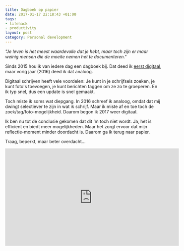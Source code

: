 ```yaml
---
title: Dagboek op papier
date: 2017-01-17 22:18:43 +01:00
tags:
- lifehack
- productivity
layout: post
category: Personal development
---
```


*"Je leven is het meest waardevolle dat je hebt, maar toch zijn er maar weinig mensen die de moeite nemen het te documenteren."*

Sinds 2015 hou ik van iedere dag een dagboek bij. Dat deed ik [eerst digitaal](http://www.rogiervandenberg.nl/wie-schrijft-die-blijft/), maar vorig jaar (2016) deed ik dat analoog.

Digitaal schrijven heeft vele voordelen: Je kunt in je schrijfsels zoeken, je kunt foto's toevoegen, je kunt berichten taggen om ze zo te groeperen. En ik typ snel, dus een update is snel gemaakt.

Toch miste ik soms wat diepgang. In 2016 schreef ik analoog, omdat dat mij dwingt selectiever te zijn in wat ik schrijf. Maar ik miste af en toe toch de zoek/tag/foto-mogelijkheid. Daarom begon ik 2017 weer digitaal.

Ik ben nu tot de conclusie gekomen dat dit 'm toch niet wordt. Ja, het is efficient en biedt meer mogelijkheden. Maar het zorgt ervoor dat mijn reflectie-moment minder doordacht is. Daarom ga ik terug naar papier.

Traag, beperkt, maar beter overdacht…

<iframe width="560" height="315" src="https://www.youtube.com/embed/zdLXo67hGas?rel=0&amp;showinfo=0" frameborder="0" allowfullscreen></iframe>